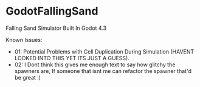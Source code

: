 # GodotFallingSand
Falling Sand Simulator Built In Godot 4.3



Known Issues:
  - 01: Potential Problems with Cell Duplication During Simulation (HAVENT LOOKED INTO THIS YET ITS JUST A GUESS).
  - 02: I Dont think this gives me enough text to say how glitchy the spawners are, If someone that isnt me can refactor the spawner that'd be great :)

